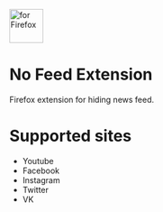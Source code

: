 
[<img src="https://blog.mozilla.org/addons/files/2020/04/get-the-addon-fx-apr-2020.svg" alt="for Firefox" height="60px">](https://addons.mozilla.org/en-US/firefox/addon/no_feed/)

# No Feed Extension

Firefox extension for hiding news feed.

# Supported sites

- Youtube
- Facebook
- Instagram
- Twitter
- VK
